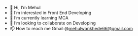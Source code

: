 - 👋 Hi, I’m Mehul
- 👀 I’m interested in Front End Developing
- 🌱 I’m currently learning MCA
- 💞️ I’m looking to collaborate on Developing
- 📫 How to reach me Gmail:@mehulwankhede66@gmail.com

<!---
mehul87884/mehul87884 is a ✨ special ✨ repository because its `README.md` (this file) appears on your GitHub profile.
You can click the Preview link to take a look at your changes.
--->
